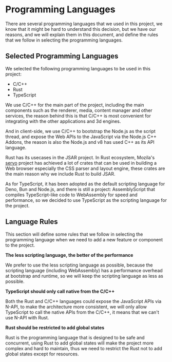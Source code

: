 # Programming Languages

There are several programming languages that we used in this project, we know that it might be hard to understand this decision, but we have our reasons, and we will explain them in this document, and define the rules that we follow in selecting the programming languages.

## Selected Programming Languages

We selected the following programming languages to be used in this project:

- C/C++
- Rust
- TypeScript

We use C/C++ for the main part of the project, including the main components such as the renderer, media, content manager and other services, the reason behind this is that C/C++ is most convenient for integrating with the other applications and 3d engines.

And in client-side, we use C/C++ to bootstrap the Node.js as the script thread, and expose the Web APIs to the JavaScript via the Node.js C++ Addons, the reason is also the Node.js and v8 has used C++ as its API language.

Rust has its usecases in the JSAR project. In Rust ecosystem, Mozila's [servo](https://github.com/servo/servo) project has achieved a lot of crates that can be used in building a Web browser especially the CSS parser and layout engine, these crates are the main reason why we include Rust to build JSAR.

As for TypeScript, it has been adopted as the default scripting language for Deno, Bun and Node.js, and there is still a project: AssemblyScript that compiles TypeScript-like code to WebAssembly for speed and performance, so we decided to use TypeScript as the scripting language for the project.

## Language Rules

This section will define some rules that we follow in selecting the programming language when we need to add a new feature or component to the project.

**The less scripting language, the better of the performance**

We prefer to use the less scripting language as possible, because the scripting language (including WebAssembly) has a performance overhead at bootstrap and runtime, so we will keep the scripting language as less as possible.

**TypeScript should only call native from the C/C++**

Both the Rust and C/C++ languages could expose the JavaScript APIs via N-API, to make the architecture more consistent, we will only allow TypeScript to call the native APIs from the C/C++, it means that we can't use N-API with Rust.

**Rust should be restricted to add global states**

Rust is the programming language that is designed to be safe and concurrent, using Rust to add global states will make the project more complex and hard to maintain, thus we need to restrict the Rust not to add global states except for resources.
